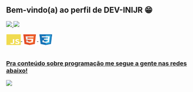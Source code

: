 ## Bem-vindo(a) ao perfil de DEV-INIJR 😁

 <div>
   <a href="https://github.com/DEV-INIJR">
   <img height="180em" src="https://github-readme-stats.vercel.app/api?username=DEV-INIJR&show_icons=true&theme=tokyonight&include_all_commits=true&count_private=true"/>
   <img height="180em" src="https://github-readme-stats.vercel.app/api/top-langs/?username=DEV-INIJR&layout=compact&langs_count=6&theme=tokyonight"/>
</div>
    
<div style="display: inline_block"><br>
  <img align="center" alt="Js" height="30" width="40" src="https://raw.githubusercontent.com/devicons/devicon/master/icons/javascript/javascript-plain.svg">
  <img align="center" alt="HTML" height="30" width="40" src="https://raw.githubusercontent.com/devicons/devicon/master/icons/html5/html5-original.svg">
  <img align="center" alt="CSS" height="30" width="40" src="https://raw.githubusercontent.com/devicons/devicon/master/icons/css3/css3-original.svg">
</div>
 
<br>
 
### Pra conteúdo sobre programação me segue a gente nas redes abaixo!
 
<div> 
  <a href="https://www.youtube.com/DEV-INIJR" target="_blank"><img src="https://img.shields.io/badge/YouTube-FF0000?style=for-the-badge&logo=youtube&logoColor=white" target="_blank"></a>
  

  
  
</div>
